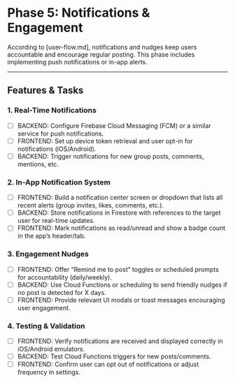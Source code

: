 # Phase 5: Notifications & Engagement

According to [user-flow.md], notifications and nudges keep users accountable and encourage regular posting. This phase includes implementing push notifications or in-app alerts.

---

## Features & Tasks

### 1. Real-Time Notifications
- [ ] BACKEND: Configure Firebase Cloud Messaging (FCM) or a similar service for push notifications.  
- [ ] FRONTEND: Set up device token retrieval and user opt-in for notifications (iOS/Android).  
- [ ] BACKEND: Trigger notifications for new group posts, comments, mentions, etc.

### 2. In-App Notification System
- [ ] FRONTEND: Build a notification center screen or dropdown that lists all recent alerts (group invites, likes, comments, etc.).  
- [ ] BACKEND: Store notifications in Firestore with references to the target user for real-time updates.  
- [ ] FRONTEND: Mark notifications as read/unread and show a badge count in the app’s header/tab.

### 3. Engagement Nudges
- [ ] FRONTEND: Offer “Remind me to post” toggles or scheduled prompts for accountability (daily/weekly).  
- [ ] BACKEND: Use Cloud Functions or scheduling to send friendly nudges if no post is detected for X days.  
- [ ] FRONTEND: Provide relevant UI modals or toast messages encouraging user engagement.

### 4. Testing & Validation
- [ ] FRONTEND: Verify notifications are received and displayed correctly in iOS/Android emulators.  
- [ ] BACKEND: Test Cloud Functions triggers for new posts/comments.  
- [ ] FRONTEND: Confirm user can opt out of notifications or adjust frequency in settings.
